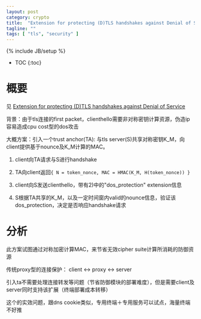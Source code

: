 ```yaml
---
layout: post
category: crypto
title:  "Extension for protecting (D)TLS handshakes against Denial of Service"
tagline: ""
tags: [ "tls", "security" ] 
---
```

{% include JB/setup %}

* TOC
{:toc}

# 概要

见 [Extension for protecting (D)TLS handshakes against Denial of Service](https://tools.ietf.org/html/draft-tiloca-tls-dos-handshake-02)

背景：由于tls连接的first packet，clienthello需要非对称密钥计算资源，伪造ip容易造成cpu cost型的dos攻击

大概方案：引入一个trust anchor(TA): 与tls server(S)共享对称密钥K_M，向client提供基于nounce及K_M计算的MAC。

1) client向TA请求与S进行handshake

2) TA向client返回``{ N = token_nonce, MAC = HMAC(K_M, H(token_nonce)) }``

3) client向S发送clienthello，带有2)中的"dos_protection" extension信息

4) S根据TA共享的K_M，以及一定时间窗内valid的nounce信息，验证该dos_protection，决定是否响应handshake请求

# 分析

此方案试图通过对称加密计算MAC，来节省无效cipher suite计算所消耗的防御资源

传统proxy型的连接保护： client <-> proxy <-> server

引入ta不需要处理连接转发等问题（节省防御模块的部署难度），但是需要client及server同时支持该扩展（终端部署成本转移）

这个的实效问题，跟dns cookie类似，专用终端＋专用服务可以试点，海量终端不好推
